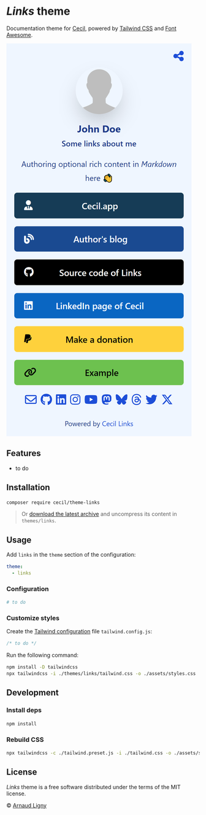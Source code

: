 # _Links_ theme

Documentation theme for [Cecil](https://cecil.app), powered by [Tailwind CSS](https://tailwindcss.com) and [Font Awesome](https://fontawesome.com).

![Screenshot](./docs/screenshot.png)

## Features

- to do

## Installation

```bash
composer require cecil/theme-links
```

> Or [download the latest archive](https://github.com/Cecilapp/theme-links/releases/latest/) and uncompress its content in `themes/links`.

## Usage

Add `links` in the `theme` section of the configuration:

```yaml
theme:
  - links
```

### Configuration

```yaml
# to do
```

### Customize styles

Create the [Tailwind configuration](https://tailwindcss.com/docs/configuration) file `tailwind.config.js`:

```javascript
/* to do */
```

Run the following command:

```bash
npm install -D tailwindcss
npx tailwindcss -i ./themes/links/tailwind.css -o ./assets/styles.css
```

## Development

### Install deps

```bash
npm install
```

### Rebuild CSS

```bash
npx tailwindcss -c ./tailwind.preset.js -i ./tailwind.css -o ./assets/styles.css
```

## License

 _Links_ theme is a free software distributed under the terms of the MIT license.

© [Arnaud Ligny](https://arnaudligny.fr)

